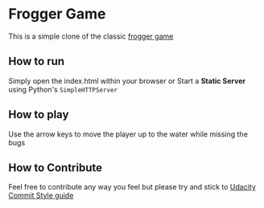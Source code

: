 Frogger Game
===============================
This is a simple clone of the classic [frogger game](https://en.wikipedia.org/wiki/Frogger)

## How to run
Simply open the index.html within your browser or
Start a **Static Server** using Python's `SimpleHTTPServer`

## How to play
Use the arrow keys to move the player up to the water while missing the bugs

## How to Contribute
Feel free to contribute any way you feel but please try and stick to [Udacity Commit Style guide](https://udacity.github.io/git-styleguide/)
